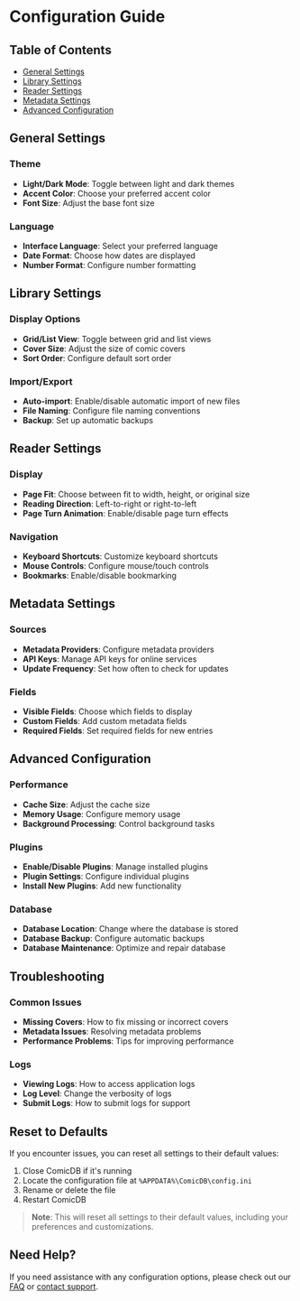 # Configuration Guide

## Table of Contents
- [General Settings](#general-settings)
- [Library Settings](#library-settings)
- [Reader Settings](#reader-settings)
- [Metadata Settings](#metadata-settings)
- [Advanced Configuration](#advanced-configuration)

## General Settings

### Theme
- **Light/Dark Mode**: Toggle between light and dark themes
- **Accent Color**: Choose your preferred accent color
- **Font Size**: Adjust the base font size

### Language
- **Interface Language**: Select your preferred language
- **Date Format**: Choose how dates are displayed
- **Number Format**: Configure number formatting

## Library Settings

### Display Options
- **Grid/List View**: Toggle between grid and list views
- **Cover Size**: Adjust the size of comic covers
- **Sort Order**: Configure default sort order

### Import/Export
- **Auto-import**: Enable/disable automatic import of new files
- **File Naming**: Configure file naming conventions
- **Backup**: Set up automatic backups

## Reader Settings

### Display
- **Page Fit**: Choose between fit to width, height, or original size
- **Reading Direction**: Left-to-right or right-to-left
- **Page Turn Animation**: Enable/disable page turn effects

### Navigation
- **Keyboard Shortcuts**: Customize keyboard shortcuts
- **Mouse Controls**: Configure mouse/touch controls
- **Bookmarks**: Enable/disable bookmarking

## Metadata Settings

### Sources
- **Metadata Providers**: Configure metadata providers
- **API Keys**: Manage API keys for online services
- **Update Frequency**: Set how often to check for updates

### Fields
- **Visible Fields**: Choose which fields to display
- **Custom Fields**: Add custom metadata fields
- **Required Fields**: Set required fields for new entries

## Advanced Configuration

### Performance
- **Cache Size**: Adjust the cache size
- **Memory Usage**: Configure memory usage
- **Background Processing**: Control background tasks

### Plugins
- **Enable/Disable Plugins**: Manage installed plugins
- **Plugin Settings**: Configure individual plugins
- **Install New Plugins**: Add new functionality

### Database
- **Database Location**: Change where the database is stored
- **Database Backup**: Configure automatic backups
- **Database Maintenance**: Optimize and repair database

## Troubleshooting

### Common Issues
- **Missing Covers**: How to fix missing or incorrect covers
- **Metadata Issues**: Resolving metadata problems
- **Performance Problems**: Tips for improving performance

### Logs
- **Viewing Logs**: How to access application logs
- **Log Level**: Change the verbosity of logs
- **Submit Logs**: How to submit logs for support

## Reset to Defaults

If you encounter issues, you can reset all settings to their default values:

1. Close ComicDB if it's running
2. Locate the configuration file at `%APPDATA%\ComicDB\config.ini`
3. Rename or delete the file
4. Restart ComicDB

> **Note**: This will reset all settings to their default values, including your preferences and customizations.

## Need Help?

If you need assistance with any configuration options, please check out our [FAQ](faq.md) or [contact support](support.md).
